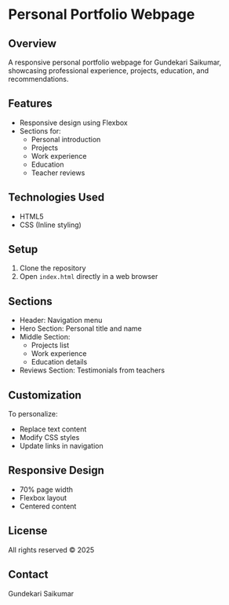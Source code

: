 # Personal Portfolio Webpage

## Overview

A responsive personal portfolio webpage for Gundekari Saikumar, showcasing professional experience, projects, education, and recommendations.

## Features

- Responsive design using Flexbox
- Sections for:
  - Personal introduction
  - Projects
  - Work experience
  - Education
  - Teacher reviews

## Technologies Used

- HTML5
- CSS (Inline styling)

## Setup

1. Clone the repository
2. Open `index.html` directly in a web browser

## Sections

- Header: Navigation menu
- Hero Section: Personal title and name
- Middle Section:
  - Projects list
  - Work experience
  - Education details
- Reviews Section: Testimonials from teachers

## Customization

To personalize:

- Replace text content
- Modify CSS styles
- Update links in navigation

## Responsive Design

- 70% page width
- Flexbox layout
- Centered content

## License

All rights reserved © 2025

## Contact

Gundekari Saikumar
